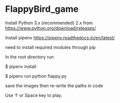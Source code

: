 # FlappyBird_game
Install Python 3.x (recommended) 2.x from https://www.python.org/download/releases/

Install pipenv https://pipenv.readthedocs.io/en/latest/

need to install required modules through pip

In the root directory run

$ pipenv install

$ pipenv run python flappy.py

save the images then re-write the paths in code

Use ↑ or Space key to play.